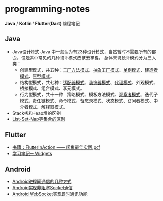 # programming-notes
**Java** / **Kotlin** / **Flutter(Dart)** 编程笔记

## Java
* Java设计模式
    Java 中一般认为有23种设计模式，当然暂时不需要所有的都会，但是其中常见的几种设计模式应该去掌握。
    总体来说设计模式分为三大类：
  * 创建型模式，共五种：[工厂方法模式](/java/设计模式-工厂模式.md)、[抽象工厂模式](/java/设计模式-抽象工厂模式.md)、[单例模式](java/设计模式-单例模式.md)、[建造者模式](/java/设计模式-建造者模式.md)、[原型模式](/java/设计模式-原型模式.md)。
  * 结构型模式，共七种：[适配器模式](/java/设计模式-适配器模式.md)、[装饰器模式](/java/设计模式-装饰模式.md)、[代理模式](/java/设计模式-代理模式.md)、外观模式、桥接模式、组合模式、享元模式。
  * 行为型模式，共十一种：策略模式、模板方法模式、[观察者模式](/java/设计模式-观察者模式.md)、迭代子模式、责任链模式、命令模式、备忘录模式、状态模式、访问者模式、中介者模式、解释器模式。
* [Stack栈和Heap堆的区别](/java/Stack栈和Heap堆的区别.md)
* [List-Set-Map等集合的区别](/java/List-Set-Map等集合的区别.md)

## Flutter
* [书籍：FlutterInAction —— 闲鱼最佳实践.pdf](/flutter/FlutterInAction.pdf)
* [学习笔记一 Widgets](/flutter/widgets.md)
## Android
* [Android进程间通信的几种方式](/android/Android进程间通信的几种方式.md)
* [Android实现非阻塞Socket通信](/android/Android实现非阻塞Socket通信.md)
* [Android WebSocket实现即时通讯功能](/android/Android-WebSocket实现即时通讯功能.md)
